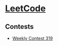 # [LeetCode](https://leetcode.com/)


## Contests
* [Weekly Contest 319](https://github.com/smartsammy787/LeetCodeContests/tree/main/LeetcodeContests/src/WeeklyContest319)

